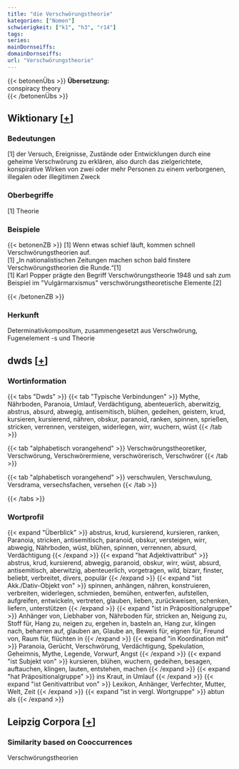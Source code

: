 ```yaml
---
title: "die Verschwörungstheorie"
kategorien: ["Nomen"]
schwierigkeit: ["k1", "h3", "r14"]
tags:
series:
mainDornseiffs:
domainDornseiffs:
url: "Verschwörungstheorie"
---
```


{{< betonenÜbs >}}
**Übersetzung:**  
conspiracy theory  
{{< /betonenÜbs >}}

## Wiktionary [[+](https://de.wiktionary.org/wiki/Verschwörungstheorie)]

### Bedeutungen
[1] der Versuch, Ereignisse, Zustände oder Entwicklungen durch eine geheime Verschwörung zu erklären, also durch das zielgerichtete, konspirative Wirken von zwei oder mehr Personen zu einem verborgenen, illegalen oder illegitimen Zweck  

### Oberbegriffe
[1] Theorie  

### Beispiele
{{< betonenZB >}}
[1] Wenn etwas schief läuft, kommen schnell Verschwörungstheorien auf.  
[1] „In nationalistischen Zeitungen machen schon bald finstere Verschwörungstheorien die Runde.“[1]  
[1] Karl Popper prägte den Begriff Verschwörungstheorie 1948 und sah zum Beispiel im "Vulgärmarxismus" verschwörungstheoretische Elemente.[2]  

{{< /betonenZB >}}
### Herkunft
Determinativkompositum, zusammengesetzt aus Verschwörung, Fugenelement -s und Theorie  



## dwds [[+](https://www.dwds.de/wb/Verschwörungstheorie)]

### Wortinformation
{{< tabs "Dwds" >}}
{{< tab "Typische Verbindungen" >}}
Mythe, Nährboden, Paranoia, Umlauf, Verdächtigung, abenteuerlich, aberwitzig, abstrus, absurd, abwegig, antisemitisch, blühen, gedeihen, geistern, krud, kursieren, kursierend, nähren, obskur, paranoid, ranken, spinnen, sprießen, stricken, verrennen, versteigen, widerlegen, wirr, wuchern, wüst
{{< /tab >}}

{{< tab "alphabetisch vorangehend" >}}
Verschwörungstheoretiker, Verschwörung, Verschwörermiene, verschwörerisch, Verschwörer
{{< /tab >}}

{{< tab "alphabetisch vorangehend" >}}
verschwulen, Verschwulung, Versdrama, versechsfachen, versehen
{{< /tab >}}

{{< /tabs >}}

### Wortprofil
{{< expand "Überblick" >}} abstrus, krud, kursierend, kursieren, ranken, Paranoia, stricken, antisemitisch, paranoid, obskur, versteigen, wirr, abwegig, Nährboden, wüst, blühen, spinnen, verrennen, absurd, Verdächtigung {{< /expand >}}
{{< expand "hat Adjektivattribut" >}} abstrus, krud, kursierend, abwegig, paranoid, obskur, wirr, wüst, absurd, antisemitisch, aberwitzig, abenteuerlich, vorgetragen, wild, bizarr, finster, beliebt, verbreitet, divers, populär {{< /expand >}}
{{< expand "ist Akk./Dativ-Objekt von" >}} spinnen, anhängen, nähren, konstruieren, verbreiten, widerlegen, schmieden, bemühen, entwerfen, aufstellen, aufgreifen, entwickeln, vertreten, glauben, lieben, zurückweisen, schenken, liefern, unterstützen {{< /expand >}}
{{< expand "ist in Präpositionalgruppe" >}} Anhänger von, Liebhaber von, Nährboden für, stricken an, Neigung zu, Stoff für, Hang zu, neigen zu, ergehen in, basteln an, Hang zur, klingen nach, beharren auf, glauben an, Glaube an, Beweis für, eignen für, Freund von, Raum für, flüchten in {{< /expand >}}
{{< expand "in Koordination mit" >}} Paranoia, Gerücht, Verschwörung, Verdächtigung, Spekulation, Geheimnis, Mythe, Legende, Vorwurf, Angst {{< /expand >}}
{{< expand "ist Subjekt von" >}} kursieren, blühen, wuchern, gedeihen, besagen, auftauchen, klingen, lauten, entstehen, machen {{< /expand >}}
{{< expand "hat Präpositionalgruppe" >}} ins Kraut, in Umlauf {{< /expand >}}
{{< expand "ist Genitivattribut von" >}} Lexikon, Anhänger, Verfechter, Mutter, Welt, Zeit {{< /expand >}}
{{< expand "ist in vergl. Wortgruppe" >}} abtun als {{< /expand >}}

## Leipzig Corpora [[+](https://corpora.uni-leipzig.de/en/res?word=Verschwörungstheorie&corpusId=deu_newscrawl-public_2018)]


### Similarity based on Cooccurrences
Verschwörungstheorien

